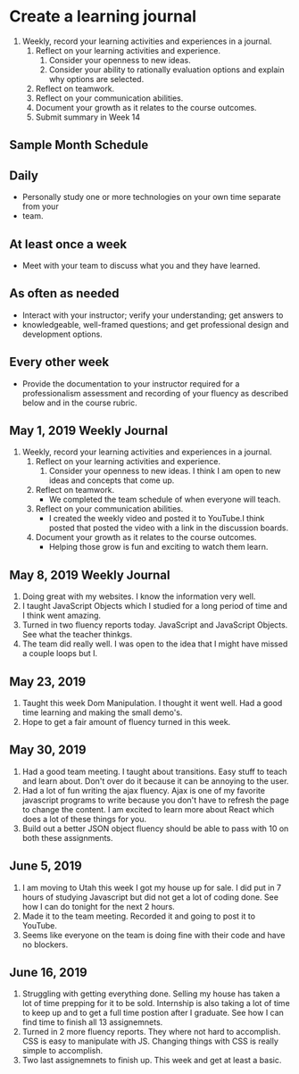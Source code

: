 # Create a learning journal

1. Weekly, record your learning activities and experiences in a journal.
   1. Reflect on your learning activities and experience.
      1. Consider your openness to new ideas.
      1. Consider your ability to rationally evaluation options and explain why 
      options are selected.
   1. Reflect on teamwork.
   1. Reflect on your communication abilities.
   1. Document your growth as it relates to the course outcomes.
   1. Submit summary in Week 14

## Sample Month Schedule

## Daily

- Personally study one or more technologies on your own time separate from your 
- team.

## At least once a week

- Meet with your team to discuss what you and they have learned.

## As often as needed

- Interact with your instructor; verify your understanding; get answers to 
- knowledgeable, well-framed questions; and get professional design and 
  development options.

## Every other week

- Provide the documentation to your instructor required for a professionalism
   assessment and recording of your fluency as described below and in the course
   rubric.

## May 1, 2019 Weekly Journal

1. Weekly, record your learning activities and experiences in a journal.
   1. Reflect on your learning activities and experience.
      1. Consider your openness to new ideas.
      I think I am open to new ideas and concepts that come up.
   1. Reflect on teamwork.
      - We completed the team schedule of when everyone will teach.
   1. Reflect on your communication abilities.
      - I created the weekly video and posted it to YouTube.I think posted that
         posted the video with a link in the discussion boards.
   1. Document your growth as it relates to the course outcomes.
      - Helping those grow is fun and exciting to watch them learn.

## May 8, 2019 Weekly Journal

1. Doing great with my websites. I know the information very well.
2. I taught JavaScript Objects which I studied for a long period of time and I think went amazing.
3. Turned in two fluency reports today. JavaScript and JavaScript Objects. See what the teacher thinkgs.
4. The team did really well. I was open to the idea that I might have missed a couple loops but I.

## May 23, 2019

1. Taught this week Dom Manipulation. I thought it went well. Had a good time learning and making the small demo's.
2. Hope to get a fair amount of fluency turned in this week.

## May 30, 2019

1. Had a good team meeting. I taught about transitions. Easy stuff to teach and learn about. Don't over do it because it can be annoying to the user.
2. Had a lot of fun writing the ajax fluency. Ajax is one of my favorite javascript programs to write because you don't have to refresh the page to change the content. I am excited to learn more about React which does a lot of these things for you. 
3. Build out a better JSON object fluency should be able to pass with 10 on both these assignments.

## June 5, 2019

1. I am moving to Utah this week I got my house up for sale. I did put in 7 hours of studying Javascript but did not get a lot of coding done. See how I can do tonight for the next 2 hours.
2. Made it to the team meeting. Recorded it and going to post it to YouTube. 
3. Seems like everyone on the team is doing fine with their code and have no blockers.

## June 16, 2019

1. Struggling with getting everything done. Selling my house has taken a lot of time prepping for it to be sold. Internship is also taking a lot of time to keep up and to get a full time postion after I graduate. See how I can find time to finish all 13 assignemnets. 
2. Turned in 2 more fluency reports. They where not hard to accomplish. CSS is easy to manipulate with JS. Changing things with CSS is really simple to accomplish. 
3. Two last assignemnets to finish up. This week and get at least a basic.